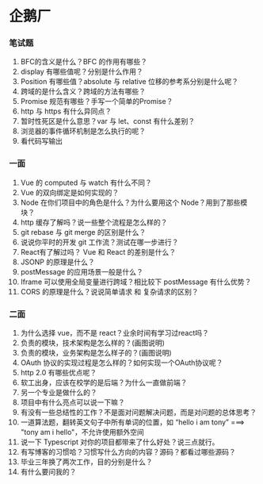 # 企鹅厂

### 笔试题
1. BFC的含义是什么？BFC 的作用有哪些？
2. display 有哪些值呢？分别是什么作用？
3. Position 有哪些值？absolute 与 relative 位移的参考系分别是什么呢？
4. 跨域的是什么含义？跨域的方法有哪些？
5. Promise 规范有哪些？手写一个简单的Promise？
6. http 与 https 有什么异同点？
7. 暂时性死区是什么意思？var 与 let、const 有什么差别？
8. 浏览器的事件循环机制是怎么执行的呢？     
9. 看代码写输出

### 一面
1. Vue 的 computed 与 watch 有什么不同？
2. Vue 的双向绑定是如何实现的？
3. Node 在你们项目中的角色是什么？为什么要用这个 Node？用到了那些模块？
4. http 缓存了解吗？说一些整个流程是怎么样的？
5. git rebase 与 git merge 的区别是什么？     
6. 说说你平时的开发 git 工作流？测试在哪一步进行？
7. React有了解过吗？ Vue 和 React 的差别是什么？ 
8. JSONP 的原理是什么？
9. postMessage 的应用场景一般是什么？
10. Iframe 可以使用全局变量进行跨域？相比较下 postMessage 有什么优势？   
10. CORS 的原理是什么？说说简单请求 和 复杂请求的区别？       


### 二面
1. 为什么选择 vue，而不是 react？业余时间有学习过react吗？
2. 负责的模块，技术架构是怎么样的？(画图说明)
3. 负责的模块，业务架构是怎么样子的？(画图说明)
4. OAuth 协议的实现过程是怎么样的？如何实现一个OAuth协议呢？
5. http 2.0 有哪些优点呢？
6. 软工出身，应该在校学的是后端？为什么一直做前端？           
7. 另一个专业是做什么的？
8. 项目中有什么亮点可以说一下嘛？
9. 有没有一些总结性的工作？不是面对问题解决问题，而是对问题的总体思考？
10. 一道算法题，翻转英文句子中所有单词的位置，如 “hello i am tony”  ===>  "tony am i hello"，不允许使用额外空间
11. 说一下 Typescript 对你的项目都带来了什么好处？说三点就行。
12. 有写博客的习惯哈？习惯写什么方向的内容？源码？都看过哪些源码？      
13. 毕业三年换了两次工作，目的分别是什么？     
14. 有什么要问我的？